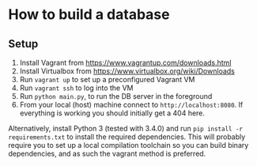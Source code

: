 # How to build a database

Setup
-----

1. Install Vagrant from https://www.vagrantup.com/downloads.html
2. Install Virtualbox from https://www.virtualbox.org/wiki/Downloads
3. Run `vagrant up` to set up a preconfigured Vagrant VM
4. Run `vagrant ssh` to log into the VM
5. Run `python main.py`, to run the DB server in the foreground
6. From your local (host) machine connect to `http://localhost:8080`. If everything is working you should initially get a 404 here.
   
Alternatively, install Python 3 (tested with 3.4.0) and run `pip install -r requirements.txt` to install the required dependencies. This will probably require you to set up a local compilation toolchain so you can build binary dependencies, and as such the vagrant method is preferred.
